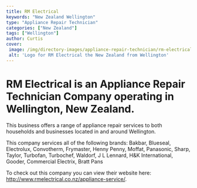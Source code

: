 ```yaml
---
title: RM Electrical
keywords: "New Zealand Wellington"
type: "Appliance Repair Technician"
categories: ["New Zealand"]
tags: ["Wellington"]
author: Curtis
cover: 
 image: /img/directory-images/appliance-repair-technician/rm-electrical.webp
 alt: 'Logo for RM Electrical the New Zealand from Wellington'
---
```


# RM Electrical is an Appliance Repair Technician Company operating in Wellington, New Zealand.

This business offers a range of appliance repair services to both households and businesses located in and around Wellington.

This company services all of the following brands: Bakbar, Blueseal, Electrolux, Convotherm, Frymaster, Henny Penny, Moffat, Panasonic, Sharp, Taylor, Turbofan, Turbochef, Waldorf, J L Lennard, H&K International, Gooder, Commercial Electrix, Bratt Pans

To check out this company you can view their website here: http://www.rmelectrical.co.nz/appliance-service/.

